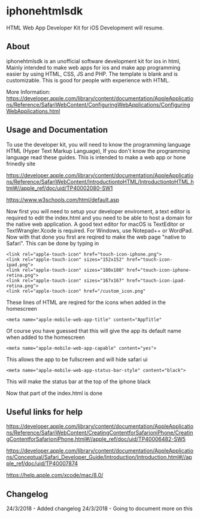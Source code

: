 # iphonehtmlsdk
HTML Web App Developer Kit for iOS
Development will resume.

About
----
iphonehtmlsdk is an unofficial software development kit for ios in html, Mainly intended to make web apps for ios and make app programming easier by using HTML, CSS, JS and PHP. The template is blank and is customizable. This is good for people with experience with HTML.

More Information: 
https://developer.apple.com/library/content/documentation/AppleApplications/Reference/SafariWebContent/ConfiguringWebApplications/ConfiguringWebApplications.html


Usage and Documentation
----
To use the developer kit, you will need to know the programming language HTML (Hyper Text Markup Language), If you don't know the programming language read these guides. This is intended to make a web app or hone frinedly site

https://developer.apple.com/library/content/documentation/AppleApplications/Reference/SafariWebContent/IntroductiontoHTML/IntroductiontoHTML.html#//apple_ref/doc/uid/TP40002080-SW1

https://www.w3schools.com/html/default.asp

Now first you will need to setup your developer enviroment, a text editor is required to edit the index.html and you need to be able to host a domain for the native web application. A good text editor for macOS is TextEditor or TextWrangler.Xcode is required. For Windows, use Notepad++ or WordPad. Now with that done you first are reqired to make the web page "native to Safari". This can be done by typing in 

```
<link rel="apple-touch-icon" href="touch-icon-iphone.png">
<link rel="apple-touch-icon" sizes="152x152" href="touch-icon-ipad.png">
<link rel="apple-touch-icon" sizes="180x180" href="touch-icon-iphone-retina.png">
<link rel="apple-touch-icon" sizes="167x167" href="touch-icon-ipad-retina.png">
<link rel="apple-touch-icon" href="/custom_icon.png"
```

These lines of HTML are reqired for the icons when added in the homescreen
```
<meta name="apple-mobile-web-app-title" content="AppTitle"
```

Of course you have guessed that this will give the app its default name when added to the homescreen

```
<meta name="apple-mobile-web-app-capable" content="yes">
```
This allows the app to be fullscreen and will hide safari ui

```
<meta name="apple-mobile-web-app-status-bar-style" content="black">
```
This will make the status bar at the top of the iphone black

Now that part of the index.html is done

Useful links for help
----
https://developer.apple.com/library/content/documentation/AppleApplications/Reference/SafariWebContent/CreatingContentforSafarioniPhone/CreatingContentforSafarioniPhone.html#//apple_ref/doc/uid/TP40006482-SW5

https://developer.apple.com/library/content/documentation/AppleApplications/Conceptual/Safari_Developer_Guide/Introduction/Introduction.html#//apple_ref/doc/uid/TP40007874

https://help.apple.com/xcode/mac/8.0/

Changelog
----
24/3/2018 - Added changelog
24/3/2018 - Going to document more on this
